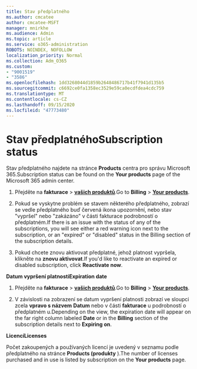 ```yaml
---
title: Stav předplatného
ms.author: cmcatee
author: cmcatee-MSFT
manager: mnirkhe
ms.audience: Admin
ms.topic: article
ms.service: o365-administration
ROBOTS: NOINDEX, NOFOLLOW
localization_priority: Normal
ms.collection: Adm_O365
ms.custom:
- "9001519"
- "3586"
ms.openlocfilehash: 1dd3268044d1859b2648486717b41f7941d135b5
ms.sourcegitcommit: c6692ce0fa1358ec3529e59ca0ecdfdea4cdc759
ms.translationtype: MT
ms.contentlocale: cs-CZ
ms.lasthandoff: 09/15/2020
ms.locfileid: "47773480"
---
```

# <a name="subscription-status"></a><span data-ttu-id="c3112-102">Stav předplatného</span><span class="sxs-lookup"><span data-stu-id="c3112-102">Subscription status</span></span>

<span data-ttu-id="c3112-103">Stav předplatného najdete na stránce **Products** centra pro správu Microsoft 365.</span><span class="sxs-lookup"><span data-stu-id="c3112-103">Subscription status can be found on the **Your products** page of the Microsoft 365 admin center.</span></span>

1. <span data-ttu-id="c3112-104">Přejděte na **fakturace**  >  **[vašich produktů](https://go.microsoft.com/fwlink/p/?linkid=842054)**.</span><span class="sxs-lookup"><span data-stu-id="c3112-104">Go to **Billing** > **[Your products](https://go.microsoft.com/fwlink/p/?linkid=842054)**.</span></span>

2. <span data-ttu-id="c3112-105">Pokud se vyskytne problém se stavem některého předplatného, zobrazí se vedle předplatného buď červená ikona upozornění, nebo stav "vypršel" nebo "zakázáno" v části fakturace podrobností o předplatném.</span><span class="sxs-lookup"><span data-stu-id="c3112-105">If there is an issue with the status of any of the subscriptions, you will see either a red warning icon next to the subscription, or an "expired" or "disabled" status in the Billing section of the subscription details.</span></span>

3. <span data-ttu-id="c3112-106">Pokud chcete znovu aktivovat předplatné, jehož platnost vypršela, klikněte na **znovu aktivovat**.</span><span class="sxs-lookup"><span data-stu-id="c3112-106">If you'd like to reactivate an expired or disabled subscription, click **Reactivate now**.</span></span>

<span data-ttu-id="c3112-107">**Datum vypršení platnosti**</span><span class="sxs-lookup"><span data-stu-id="c3112-107">**Expiration date**</span></span>

1. <span data-ttu-id="c3112-108">Přejděte na **fakturace**  >  **[vašich produktů](https://go.microsoft.com/fwlink/p/?linkid=842054)**.</span><span class="sxs-lookup"><span data-stu-id="c3112-108">Go to **Billing** > **[Your products](https://go.microsoft.com/fwlink/p/?linkid=842054)**.</span></span>

2. <span data-ttu-id="c3112-109">V závislosti na zobrazení se datum vypršení platnosti zobrazí ve sloupci zcela **vpravo s názvem** **Datum** nebo v části **fakturace** u podrobností o předplatném u.</span><span class="sxs-lookup"><span data-stu-id="c3112-109">Depending on the view, the expiration date will appear on the far right column labeled **Date** or in the **Billing** section of the subscription details next to **Expiring on**.</span></span>

<span data-ttu-id="c3112-110">**Licencí**</span><span class="sxs-lookup"><span data-stu-id="c3112-110">**Licenses**</span></span>

<span data-ttu-id="c3112-111">Počet zakoupených a používaných licencí je uvedený v seznamu podle předplatného na stránce **Products (produkty** ).</span><span class="sxs-lookup"><span data-stu-id="c3112-111">The number of licenses purchased and in use is listed by subscription on the **Your products** page.</span></span>

